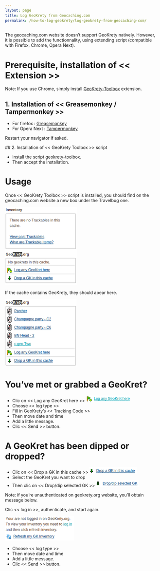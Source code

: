 ```yaml
---
layout: page
title: Log GeoKrety from Geocaching.com
permalink: /how-to-log-geokrety/log-geokrety-from-geocaching-com/
---
```


The geocaching.com website doesn’t support GeoKrety natively.
However, it is possible to add the functionnality, using extending script (compatible with Firefox, Chrome, Opera Next).

# Prerequisite, installation of << Extension >>

Note: If you use Chrome, simply install [GeoKrety-Toolbox](https://chrome.google.com/webstore/detail/geokrety-toolbox/ldbheajkebdflbjdckojokbfdndkahnl?hl=en-US) extension.

## 1. Installation of << Greasemonkey / Tampermonkey >>

* For firefox : [Greasemonkey](https://addons.mozilla.org/firefox/addon/greasemonkey/)
* For Opera Next : [Tampermonkey](https://addons.opera.com/en/extensions/details/tampermonkey-beta/)

Restart your navigator if asked.

## 2. Installation of << GeoKrety Toolbox >> script

* Install the script [geokrety-toolbox](http://geokrety.org/download/GeoKrety.Toolbox.user.js).
* Then accept the installation.

# Usage

Once << GeoKrety Toolbox >> script is installed, you should find on the  geocaching.com website a new box under the Travelbug one.

![](/images/en/GeoKrety-tutorial_geocaching-com_GeoKrety-Toolbox.png)

If the cache contains GeoKrety, they should apear here.

![](/images/en/GeoKrety-tutorial_geocaching-com_GeoKrety-Toolbox_GeoKrety-list.png)

# You’ve met or grabbed a GeoKret?

* Clic on << Log any GeoKret here >>
![](/images/en/GeoKrety-tutorial_geocaching-com_GeoKrety-Toolbox_Grab-a-GeoKrety_Log-any-GeoKret-here.png)
* Choose << log type >>
* Fill in GeoKrety’s << Tracking Code >>
* Then move date and time
* Add a little message.
* Clic << Send >> button.

# A GeoKret has been dipped or dropped?

* Clic on << Drop a GK in this cache >>
![](/images/en/GeoKrety-tutorial_geocaching-com_GeoKrety-Toolbox_Drop-a-GeoKrety-in-this-cache.png)
* Select the GeoKret you want to drop
* Then clic on << Drop/dip selected GK >>
![](/images/en/GeoKrety-tutorial_geocaching-com_GeoKrety-Toolbox_Drop-dip-selected-GK.png)

Note: if you’re unauthenticated on geokrety.org website, you’ll obtain message below.

Clic << log in >>, authenticate, and start again.

![](/images/en/GeoKrety-tutorial_geocaching-com_GeoKrety-Toolbox_Your-are-not-logged-in-on-GeoKrety-org.png)

* Choose << log type >>
* Then move date and time
* Add a little message.
* Clic << Send >> button.
